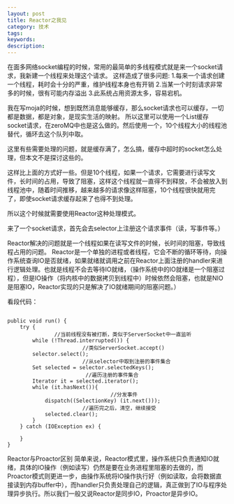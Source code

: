 ```yaml
---
layout: post
title: Reactor之我见
category: 技术
tags: 
keywords: 
description: 
---
```




在面多网络socket编程的时候，常用的最简单的多线程模式就是来一个socket请求，我新建一个线程来处理这个请求。
这样造成了很多问题:
1.每来一个请求创建一个线程，耗时会十分的严重，维护线程本身也有开销
2.当某一个时刻请求非常多的时候，很有可能内存溢出
3.此系统占用资源太多，容易宕机。

我在写moja的时候，想到既然消息能够缓存，那么socket请求也可以缓存，一切都是数据，都是对象，是现实生活的映射。
所以这里可以使用一个List缓存socket请求，在zeroMQ中也是这么做的。然后使用一个，10个线程大小的线程池替代，循环去这个队列中取。


这里有些需要处理的问题，就是缓存满了，怎么搞，缓存中超时的socket怎么处理，但本文不是探讨这些的。

这样比上面的方式好一些。但是10个线程，如果一个请求，它需要进行读写文件，长时间的占用，导致了阻塞，这样这个线程就一直得不到释放，不会被放入到线程池中，随着时间推移，越来越多的请求像这样阻塞，10个线程很快就用完了，即使socket请求缓存起来了也得不到处理。

所以这个时候就需要使用Reactor这种处理模式。

来了一个socket请求，首先会去selector上注册这个请求事件（读，写事件等。）

Reactor解决的问题就是一个线程如果在读写文件的时候，长时间的阻塞，导致线程占用的问题。
Reactor是一个单独的进程或者线程，它会不断的循环等待，向操作系统查询IO是否就绪，如果就绪就调用之前在Reactor上面注册的handler来进行逻辑处理。也就是线程不会去等待IO就绪，（操作系统中的IO就绪是一个阻塞过程），但是IO操作（将内核中的数据拷贝到线程中）时候依然会阻塞，也就是NIO是阻塞IO，Reactor实现的只是解决了IO就绪期间的阻塞问题。）

看段代码：

```

public void run() {
	try {
               //当前线程没有被打断，类似于ServerSocket中一直监听
		while (!Thread.interrupted()) {
                        //类似ServerSocket.accept()
		selector.select();
                        //从selector中取到注册的事件集合
		Set selected = selector.selectedKeys();
                         //遍历注册的事件集合
		Iterator it = selected.iterator();
		while (it.hasNext()){
                                 //分发事件
			dispatch((SelectionKey) (it.next()));
                        //遍历完之后，清空，继续接受
			selected.clear();
		}
	} catch (IOException ex) { 

	}
}

```

Reactor与Proactor区别
简单来说，Reactor模式里，操作系统只负责通知IO就绪，具体的IO操作（例如读写）仍然是要在业务进程里阻塞的去做的，而Proactor模式则更进一步，由操作系统将IO操作执行好（例如读取，会将数据直接读到内存buffer中），而handler只负责处理自己的逻辑，真正做到了IO与程序处理异步执行。所以我们一般又说Reactor是同步IO，Proactor是异步IO。



